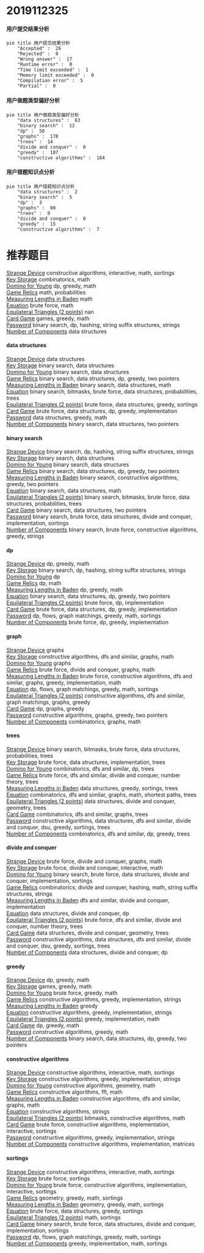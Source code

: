 # 2019112325
<!-- tabs:start -->
#### **用户提交结果分析**

```mermaid
pie title 用户提交结果分析
    "Accepted" :  26
    "Rejected" :  0
    "Wrong answer" :  17
    "Runtime error" :  0
    "Time limit exceeded" :  1
    "Memory limit exceeded" :  0
    "Compilation error" :  5
    "Partial" :  0
```
#### **用户做题类型偏好分析**

```mermaid
pie title 用户做题类型偏好分析
    "data structures" :  63
    "binary search" :  12
    "dp" :  58
    "graphs" :  178
    "trees" :  14
    "divide and conquer" :  0
    "greedy" :  107
    "constructive algorithms" :  164
```
#### **用户错题知识点分析**

```mermaid
pie title 用户错题知识点分析
    "data structures" :  2
    "binary search" :  5
    "dp" :  3
    "graphs" :  00
    "trees" :  0
    "divide and conquer" :  0
    "greedy" :  15
    "constructive algorithms" :  7
```
<!-- tabs:end -->
# 推荐题目
[Strange Device](http://codeforces.com/problemset/problem/1270/D)		constructive algorithms,
                        interactive,
                        math,
                        sortings		  
[Key Storage](http://codeforces.com/problemset/problem/1267/K)		combinatorics,
                        math		  
[Domino for Young](https://codeforces.com/contest/1269/problem/D)		dp,
                        greedy,
                        math		  
[Game Relics](http://codeforces.com/problemset/problem/1267/G)		math,
                        probabilities		  
[Measuring Lengths in Baden](http://codeforces.com/problemset/problem/125/A)		math		  
[Equation](http://codeforces.com/problemset/problem/1269/A)		brute force,
                        math		  
[Equilateral Triangles (2 points)](https://codeforces.com/contest/1164/problem/P)		nan		  
[Card Game](http://codeforces.com/problemset/problem/1270/A)		games,
                        greedy,
                        math		  
[Password](http://codeforces.com/problemset/problem/126/B)		binary search,
                        dp,
                        hashing,
                        string suffix structures,
                        strings		  
[Number of Components](http://codeforces.com/problemset/problem/1270/H)		data structures		  
<!-- tabs:start -->
#### **data structures**
[Strange Device](http://codeforces.com/problemset/problem/1270/H)		data structures		  
[Key Storage](https://codeforces.com/contest/1269/problem/E)		binary search,
                        data structures		  
[Domino for Young](http://codeforces.com/problemset/problem/1268/C)		binary search,
                        data structures		  
[Game Relics](http://codeforces.com/problemset/problem/1492/C)		binary search,
                        data structures,
                        dp,
                        greedy,
                        two pointers		  
[Measuring Lengths in Baden](http://codeforces.com/problemset/problem/1490/G)		binary search,
                        data structures,
                        math		  
[Equation](http://codeforces.com/problemset/problem/1479/D)		binary search,
                        bitmasks,
                        brute force,
                        data structures,
                        probabilities,
                        trees		  
[Equilateral Triangles (2 points)](http://codeforces.com/problemset/problem/1497/A)		brute force,
                        data structures,
                        greedy,
                        sortings		  
[Card Game](http://codeforces.com/problemset/problem/1491/C)		brute force,
                        data structures,
                        dp,
                        greedy,
                        implementation		  
[Password](http://codeforces.com/problemset/problem/1492/B)		data structures,
                        greedy,
                        math		  
[Number of Components](http://codeforces.com/problemset/problem/1436/E)		binary search,
                        data structures,
                        two pointers		  
#### **binary search**
[Strange Device](http://codeforces.com/problemset/problem/126/B)		binary search,
                        dp,
                        hashing,
                        string suffix structures,
                        strings		  
[Key Storage](https://codeforces.com/contest/1269/problem/E)		binary search,
                        data structures		  
[Domino for Young](http://codeforces.com/problemset/problem/1268/C)		binary search,
                        data structures		  
[Game Relics](http://codeforces.com/problemset/problem/1492/C)		binary search,
                        data structures,
                        dp,
                        greedy,
                        two pointers		  
[Measuring Lengths in Baden](http://codeforces.com/problemset/problem/1463/D)		binary search,
                        constructive algorithms,
                        greedy,
                        two pointers		  
[Equation](http://codeforces.com/problemset/problem/1490/G)		binary search,
                        data structures,
                        math		  
[Equilateral Triangles (2 points)](http://codeforces.com/problemset/problem/1479/D)		binary search,
                        bitmasks,
                        brute force,
                        data structures,
                        probabilities,
                        trees		  
[Card Game](http://codeforces.com/problemset/problem/1436/E)		binary search,
                        data structures,
                        two pointers		  
[Password](http://codeforces.com/problemset/problem/1461/D)		binary search,
                        brute force,
                        data structures,
                        divide and conquer,
                        implementation,
                        sortings		  
[Number of Components](http://codeforces.com/problemset/problem/1493/C)		binary search,
                        brute force,
                        constructive algorithms,
                        greedy,
                        strings		  
#### **dp**
[Strange Device](https://codeforces.com/contest/1269/problem/D)		dp,
                        greedy,
                        math		  
[Key Storage](http://codeforces.com/problemset/problem/126/B)		binary search,
                        dp,
                        hashing,
                        string suffix structures,
                        strings		  
[Domino for Young](http://codeforces.com/problemset/problem/1268/E)		dp		  
[Game Relics](http://codeforces.com/problemset/problem/1158/F)		dp,
                        math		  
[Measuring Lengths in Baden](http://codeforces.com/problemset/problem/1268/B)		dp,
                        greedy,
                        math		  
[Equation](http://codeforces.com/problemset/problem/1492/C)		binary search,
                        data structures,
                        dp,
                        greedy,
                        two pointers		  
[Equilateral Triangles (2 points)](https://codeforces.com/contest/1457/problem/C)		brute force,
                        dp,
                        implementation		  
[Card Game](http://codeforces.com/problemset/problem/1491/C)		brute force,
                        data structures,
                        dp,
                        greedy,
                        implementation		  
[Password](http://codeforces.com/problemset/problem/1437/C)		dp,
                        flows,
                        graph matchings,
                        greedy,
                        math,
                        sortings		  
[Number of Components](http://codeforces.com/problemset/problem/1499/B)		brute force,
                        dp,
                        greedy,
                        implementation		  
#### **graph**
[Strange Device](http://codeforces.com/problemset/problem/1267/F)		graphs		  
[Key Storage](http://codeforces.com/problemset/problem/1270/G)		constructive algorithms,
                        dfs and similar,
                        graphs,
                        math		  
[Domino for Young](https://codeforces.com/contest/1229/problem/C)		graphs		  
[Game Relics](http://codeforces.com/problemset/problem/1268/D)		brute force,
                        divide and conquer,
                        graphs,
                        math		  
[Measuring Lengths in Baden](http://codeforces.com/problemset/problem/1487/C)		brute force,
                        constructive algorithms,
                        dfs and similar,
                        graphs,
                        greedy,
                        implementation,
                        math		  
[Equation](http://codeforces.com/problemset/problem/1437/C)		dp,
                        flows,
                        graph matchings,
                        greedy,
                        math,
                        sortings		  
[Equilateral Triangles (2 points)](http://codeforces.com/problemset/problem/1470/D)		constructive algorithms,
                        dfs and similar,
                        graph matchings,
                        graphs,
                        greedy		  
[Card Game](http://codeforces.com/problemset/problem/1476/C)		dp,
                        graphs,
                        greedy		  
[Password](http://codeforces.com/problemset/problem/1304/D)		constructive algorithms,
                        graphs,
                        greedy,
                        two pointers		  
[Number of Components](http://codeforces.com/problemset/problem/1475/C)		combinatorics,
                        graphs,
                        math		  
#### **trees**
[Strange Device](http://codeforces.com/problemset/problem/1479/D)		binary search,
                        bitmasks,
                        brute force,
                        data structures,
                        probabilities,
                        trees		  
[Key Storage](http://codeforces.com/problemset/problem/1511/C)		brute force,
                        data structures,
                        implementation,
                        trees		  
[Domino for Young](http://codeforces.com/problemset/problem/1499/F)		combinatorics,
                        dfs and similar,
                        dp,
                        trees		  
[Game Relics](http://codeforces.com/problemset/problem/1491/E)		brute force,
                        dfs and similar,
                        divide and conquer,
                        number theory,
                        trees		  
[Measuring Lengths in Baden](http://codeforces.com/problemset/problem/1466/D)		data structures,
                        greedy,
                        sortings,
                        trees		  
[Equation](http://codeforces.com/problemset/problem/1495/D)		combinatorics,
                        dfs and similar,
                        graphs,
                        math,
                        shortest paths,
                        trees		  
[Equilateral Triangles (2 points)](http://codeforces.com/problemset/problem/1303/G)		data structures,
                        divide and conquer,
                        geometry,
                        trees		  
[Card Game](http://codeforces.com/problemset/problem/1454/E)		combinatorics,
                        dfs and similar,
                        graphs,
                        trees		  
[Password](http://codeforces.com/problemset/problem/1494/D)		constructive algorithms,
                        data structures,
                        dfs and similar,
                        divide and conquer,
                        dsu,
                        greedy,
                        sortings,
                        trees		  
[Number of Components](http://codeforces.com/problemset/problem/1292/C)		combinatorics,
                        dfs and similar,
                        dp,
                        greedy,
                        trees		  
#### **divide and conquer**
[Strange Device](http://codeforces.com/problemset/problem/1268/D)		brute force,
                        divide and conquer,
                        graphs,
                        math		  
[Key Storage](http://codeforces.com/problemset/problem/1167/B)		brute force,
                        divide and conquer,
                        interactive,
                        math		  
[Domino for Young](http://codeforces.com/problemset/problem/1461/D)		binary search,
                        brute force,
                        data structures,
                        divide and conquer,
                        implementation,
                        sortings		  
[Game Relics](http://codeforces.com/problemset/problem/1466/G)		combinatorics,
                        divide and conquer,
                        hashing,
                        math,
                        string suffix structures,
                        strings		  
[Measuring Lengths in Baden](http://codeforces.com/problemset/problem/1490/D)		dfs and similar,
                        divide and conquer,
                        implementation		  
[Equation](https://codeforces.com/contest/1483/problem/C)		data structures,
                        divide and conquer,
                        dp		  
[Equilateral Triangles (2 points)](http://codeforces.com/problemset/problem/1491/E)		brute force,
                        dfs and similar,
                        divide and conquer,
                        number theory,
                        trees		  
[Card Game](http://codeforces.com/problemset/problem/1303/G)		data structures,
                        divide and conquer,
                        geometry,
                        trees		  
[Password](http://codeforces.com/problemset/problem/1494/D)		constructive algorithms,
                        data structures,
                        dfs and similar,
                        divide and conquer,
                        dsu,
                        greedy,
                        sortings,
                        trees		  
[Number of Components](http://codeforces.com/problemset/problem/1482/E)		data structures,
                        divide and conquer,
                        dp		  
#### **greedy**
[Strange Device](https://codeforces.com/contest/1269/problem/D)		dp,
                        greedy,
                        math		  
[Key Storage](http://codeforces.com/problemset/problem/1270/A)		games,
                        greedy,
                        math		  
[Domino for Young](http://codeforces.com/problemset/problem/1271/A)		brute force,
                        greedy,
                        math		  
[Game Relics](https://codeforces.com/contest/1269/problem/C)		constructive algorithms,
                        greedy,
                        implementation,
                        strings		  
[Measuring Lengths in Baden](http://codeforces.com/problemset/problem/1267/E)		greedy		  
[Equation](http://codeforces.com/problemset/problem/1268/A)		constructive algorithms,
                        greedy,
                        implementation,
                        strings		  
[Equilateral Triangles (2 points)](http://codeforces.com/problemset/problem/1267/J)		greedy,
                        implementation,
                        math		  
[Card Game](http://codeforces.com/problemset/problem/1268/B)		dp,
                        greedy,
                        math		  
[Password](http://codeforces.com/problemset/problem/1270/B)		constructive algorithms,
                        greedy,
                        math		  
[Number of Components](http://codeforces.com/problemset/problem/1492/C)		binary search,
                        data structures,
                        dp,
                        greedy,
                        two pointers		  
#### **constructive algorithms**
[Strange Device](http://codeforces.com/problemset/problem/1270/D)		constructive algorithms,
                        interactive,
                        math,
                        sortings		  
[Key Storage](https://codeforces.com/contest/1269/problem/C)		constructive algorithms,
                        greedy,
                        implementation,
                        strings		  
[Domino for Young](http://codeforces.com/problemset/problem/1270/E)		constructive algorithms,
                        geometry,
                        math		  
[Game Relics](http://codeforces.com/problemset/problem/1270/I)		constructive algorithms,
                        fft,
                        math		  
[Measuring Lengths in Baden](http://codeforces.com/problemset/problem/1270/G)		constructive algorithms,
                        dfs and similar,
                        graphs,
                        math		  
[Equation](http://codeforces.com/problemset/problem/1267/L)		constructive algorithms,
                        strings		  
[Equilateral Triangles (2 points)](http://codeforces.com/problemset/problem/1270/C)		bitmasks,
                        constructive algorithms,
                        math		  
[Card Game](http://codeforces.com/problemset/problem/1267/I)		brute force,
                        constructive algorithms,
                        implementation,
                        interactive,
                        sortings		  
[Password](http://codeforces.com/problemset/problem/1268/A)		constructive algorithms,
                        greedy,
                        implementation,
                        strings		  
[Number of Components](http://codeforces.com/problemset/problem/1025/E)		constructive algorithms,
                        implementation,
                        matrices		  
#### **sortings**
[Strange Device](http://codeforces.com/problemset/problem/1270/D)		constructive algorithms,
                        interactive,
                        math,
                        sortings		  
[Key Storage](http://codeforces.com/problemset/problem/1269/B)		brute force,
                        sortings		  
[Domino for Young](http://codeforces.com/problemset/problem/1267/I)		brute force,
                        constructive algorithms,
                        implementation,
                        interactive,
                        sortings		  
[Game Relics](https://codeforces.com/contest/1496/problem/C)		geometry,
                        greedy,
                        math,
                        sortings		  
[Measuring Lengths in Baden](http://codeforces.com/problemset/problem/1495/A)		geometry,
                        greedy,
                        math,
                        sortings		  
[Equation](http://codeforces.com/problemset/problem/1497/A)		brute force,
                        data structures,
                        greedy,
                        sortings		  
[Equilateral Triangles (2 points)](http://codeforces.com/problemset/problem/1427/A)		math,
                        sortings		  
[Card Game](http://codeforces.com/problemset/problem/1461/D)		binary search,
                        brute force,
                        data structures,
                        divide and conquer,
                        implementation,
                        sortings		  
[Password](http://codeforces.com/problemset/problem/1437/C)		dp,
                        flows,
                        graph matchings,
                        greedy,
                        math,
                        sortings		  
[Number of Components](http://codeforces.com/problemset/problem/1473/A)		greedy,
                        implementation,
                        math,
                        sortings		  
<!-- tabs:end -->
